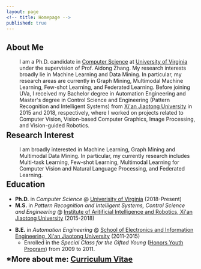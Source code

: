 ```yaml
---
layout: page
<!-- title: Homepage -->
published: true
---
```


 
## **About Me**
<p style="padding-left: 35px;"> I am a Ph.D. candidate in <a href="https://engineering.virginia.edu/departments/computer-science">Computer Science</a> at <a href="https://www.virginia.edu/">University of Virginia</a> under the supervision of Prof. Aidong Zhang. My research interests broadly lie in Machine Learning and Data Mining. In particular, my research areas are currently in Graph Mining, Multimodal Machine Learning, Few-shot Learning, and Federated Learning.  <!-- differencial privacy, and reinforcement learning --> Before joining UVa, I received my Bachelor degree in Automation Engineering and Master's degree in Control Science and Engineering (Pattern Recognition and Intelligent Systems) from <a href="http://en.hit.edu.cn/">Xi'an Jiaotong University</a> in 2015 and 2018, respectively, where I worked on projects related to Computer Vision, Vision-based Computer Graphics, Image Processing, and Vision-guided Robotics. <!-- I am passionate about exploring AL/ML/CV/NLP potentials in daily lives! --></p>



<div class="masthead" style="margin-top: -25px;margin-bottom: -15;"> </div>

## **Research Interest**

<p style="padding-left: 35px;">I am broadly interested in Machine Learning, Graph Mining and Multimodal Data Mining. In particular, my currently research includes Multi-task Learning, Few-shot Learning, Multimodal Learning for Computer Vision and Natural Language Processing, and Federated Learning.</p>

<div class="masthead" style="margin-top: -25px;margin-bottom: -15;"> </div>


## **Education**
- **Ph.D.** in *Computer Science* @ [Univerisity of Virginia](https://engineering.virginia.edu/departments/computer-science) (2018-Present) 
  <!-- - Advisor: [Aidong Zhang](https://scholar.google.com/citations?hl=en&user=O8XxkE4AAAAJ) -->
- **M.S.** in *Pattern Recognition and Intelligent Systems, Control Science and Engineering* @ [Institute of Aritificial Intelligence and Robotics, Xi'an Jiaotong University](http://www.aiar.xjtu.edu.cn/) (2015-2018)
<!-- Control Science and Engineering:  -->
  <!-- - Research field: Computer Vision, Vision-based Computer Graphics, Image Processing.  -->
  <!-- - Thesis: Illumination-guided and Semantic-reasonable Neural Style Transfer and 3D Non-photorealistic Rendering (Advisor: [Xuguang Lan](https://dblp.org/pid/86/6892.html) and [Nanning Zheng](https://scholar.google.com/citations?user=iqMe3p8AAAAJ&hl=de)) -->
- **B.E.** in *Automation Engineering* @ [School of Electronics and Information Engineering, Xi'an Jiaotong University](http://eie.xjtu.edu.cn/en/info/1002/1004.htm) (2011-2015)
  <!-- - Skipped the 2011 National College Entrance Examination. -->
  - Enrolled in the *Special Class for the Gifted Young* ([Honors Youth Program](https://jia-yi-chen.github.io/images/HYP.pdf)) from 2009 to 2011.



<div class="masthead" style="margin-top: -25px;margin-bottom: -15;"> </div>


<!-- <a name="project"></a> -->
<!-- ## **Skills** -->

<!-- - **Programming Languages**: Python, C++, Matlab, SQL, HTML, Java
- **Tools & Platforms**: Linux,  PyTorch, Tensorflow, OpenCV, ffmpeg,  nltk, scikit-learn, OpenAI Gym, Robotic Operating System (ROS), IDEs (PyCharm, Xcode, Visual Studio, Eclipse)
- **Deep Learning Models**: CNN, RNN, LSTM, Transformer, Graph Neural Networks (GNN), Autoencoder, Variational Autoencoder (VAE), Generative Adversarial Networks (GAN), Conditional GAN, SeqGAN, etc.
- **Multi-media Skills**:   Adobe Photoshop/Indesign/Illustrator, CorelPainter (**2D**); Autodesk Maya, Unity (**3D**) -->


<!-- <div class="masthead" style="margin-top: -25px;margin-bottom: -15;"> </div> -->




<!-- <div class="masthead" style="margin-top: -25px;margin-bottom: -15;"> </div> -->


<!-- ## **News**
- 04/14/2021: One full research paper accepted by SIGIR 2021!
- 01/22/2021: One paper accepted by AISTATS 2021! -->


  <!-- - Tools: Linux, Matlab, C++, OpenCV, ffmpeg -->

<!-- [[Project details can be found here]](/about) -->
<!-- \**Project details can be found [here](/about)*. -->
<!-- <p style="padding-top: 35px;"> *Project details can be found <a href="{{ site.baseurl }}/about/#proj">here</a>.</p> -->


 <!-- <div class="masthead" style="margin-top: -25px;margin-bottom: -15;"> </div> -->

<!-- ## More -->
<div style="margin-top: 32px;margin-bottom: 12px;"> </div>
<p style="font-size: 20px;font-weight: bold;"> *More about me: <a href="{{ site.baseurl }}/CV"> Curriculum Vitae</a></p>

